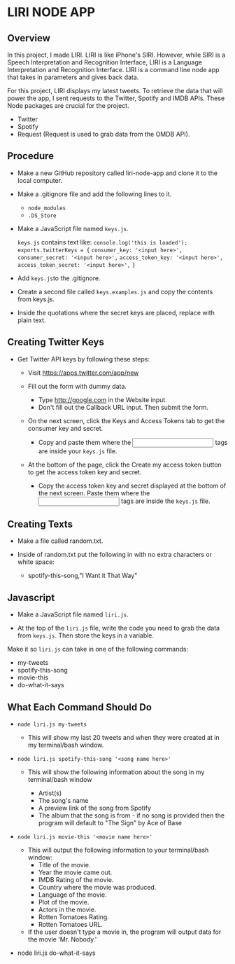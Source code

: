# LIRI NODE APP

## Overview

In this project, I made LIRI. LIRI is like iPhone's SIRI. However, while SIRI is a Speech Interpretation and Recognition Interface, LIRI is a Language Interpretation and Recognition Interface. LIRI is a command line node app that takes in parameters and gives back data.

For this project, LIRI displays my latest tweets. To retrieve the data that will power the app, I sent requests to the Twitter, Spotify and IMDB APIs. These Node packages are crucial for the project.

  * Twitter
  * Spotify
  * Request (Request is used to grab data from the OMDB API).

## Procedure

* Make a new GitHub repository called liri-node-app and clone it to the local computer.

* Make a .gitignore file and add the following lines to it.
  * ```node_modules```
  * ```.DS_Store```

* Make a JavaScript file named ```keys.js```. 
  
  ```keys.js``` contains text like:
  ```console.log('this is loaded');```
  ```exports.twitterKeys = {```
  ```consumer_key: '<input here>',```
  ```consumer_secret: '<input here>',```
  ```access_token_key: '<input here>',```
  ```access_token_secret: '<input here>',```
```}```

* Add ```keys.js```to the .gitignore.

* Create a second file called ```keys.examples.js``` and copy the contents from keys.js. 

* Inside the quotations where the secret keys are placed, replace with plain text. 

## Creating Twitter Keys

* Get Twitter API keys by following these steps:
  * Visit https://apps.twitter.com/app/new
  * Fill out the form with dummy data. 
    * Type http://google.com in the Website input. 
    * Don't fill out the Callback URL input. Then submit the form.

  * On the next screen, click the Keys and Access Tokens tab to get the consumer key and secret.
    * Copy and paste them where the <input here> tags are inside your ```keys.js``` file.
  * At the bottom of the page, click the Create my access token button to get the access token key and secret.
    * Copy the access token key and secret displayed at the bottom of the next screen. Paste them where the <input here> tags are inside the ```keys.js``` file.
 
 ## Creating Texts
 * Make a file called random.txt.

 * Inside of random.txt put the following in with no extra characters or white space:
   * spotify-this-song,"I Want it That Way"

## Javascript
 * Make a JavaScript file named ```liri.js```.

 * At the top of the ```liri.js``` file, write the code you need to grab the data from ```keys.js```. Then store the keys in a variable.

 Make it so ```liri.js``` can take in one of the following commands:
   * my-tweets
   * spotify-this-song
   * movie-this
   * do-what-it-says

## What Each Command Should Do

* ```node liri.js my-tweets```

  * This will show my last 20 tweets and when they were created at in my terminal/bash window.
* ```node liri.js spotify-this-song '<song name here>'```

  * This will show the following information about the song in my terminal/bash window

    * Artist(s)
    * The song's name
    * A preview link of the song from Spotify
    * The album that the song is from - if no song is provided then the program will default to "The Sign" by Ace of Base
* ```node liri.js movie-this '<movie name here>'```
  * This will output the following information to your terminal/bash window:
    * Title of the movie.
    * Year the movie came out.
    * IMDB Rating of the movie.
    * Country where the movie was produced.
    * Language of the movie.
    * Plot of the movie.
    * Actors in the movie.
    * Rotten Tomatoes Rating.
    * Rotten Tomatoes URL.
  * If the user doesn't type a movie in, the program will output data for the movie 'Mr. Nobody.'
* node liri.js do-what-it-says

